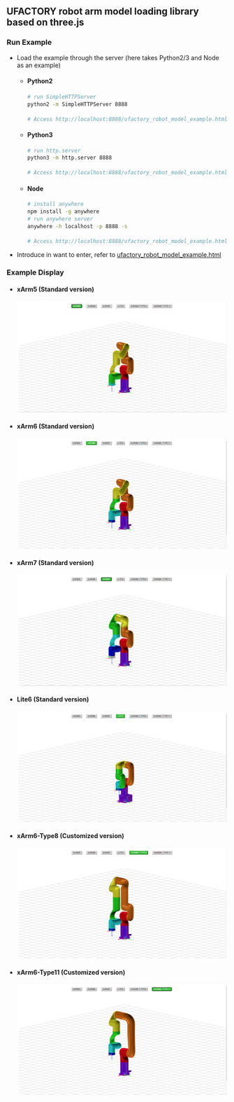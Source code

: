## UFACTORY robot arm model loading library based on three.js

### Run Example
- Load the example through the server (here takes Python2/3 and Node as an example)
  - #### Python2
    ```bash
    # run SimpleHTTPServer
    python2 -m SimpleHTTPServer 8888

    # Access http://localhost:8888/ufactory_robot_model_example.html through a browser
    ```
  - #### Python3
    ```bash
    # run http.server
    python3 -m http.server 8888

    # Access http://localhost:8888/ufactory_robot_model_example.html through a browser
    ```
  - #### Node
    ```bash
    # install anywhere
    npm install -g anywhere
    # run anywhere server
    anywhere -h localhost -p 8888 -s

    # Access http://localhost:8888/ufactory_robot_model_example.html through a browser
    ```

- Introduce in want to enter, refer to [ufactory_robot_model_example.html](./ufactory_robot_model_example.html)

### Example Display
- #### xArm5 (Standard version)
  ![xArm5](./docs/img/xarm5-type5.png)

- #### xArm6 (Standard version)
  ![xArm6](./docs/img/xarm6-type6.png)

- #### xArm7 (Standard version)
  ![xArm7](./docs/img/xarm7-type7.png)

- #### Lite6 (Standard version)
  ![Lite6](./docs/img/xarm6-type9.png)

- #### xArm6-Type8 (Customized version)
  ![xArm6-Type8](./docs/img/xarm6-type8.png)

- #### xArm6-Type11 (Customized version)
  ![xArm6-Type11](./docs/img/xarm6-type11.png)
